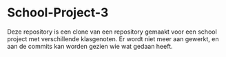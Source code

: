 # School-Project-3

Deze repository is een clone van een repository gemaakt voor een school project met verschillende klasgenoten. Er wordt niet meer aan gewerkt, en aan de commits kan worden gezien wie wat gedaan heeft.
